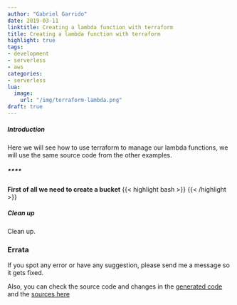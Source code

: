 ```yaml
---
author: "Gabriel Garrido"
date: 2019-03-11
linktitle: Creating a lambda function with terraform
title: Creating a lambda function with terraform
highlight: true
tags:
- development
- serverless
- aws
categories:
- serverless
lua:
  image:
    url: "/img/terraform-lambda.png"
draft: true
---
```


##### **Introduction**
Here we will see how to use terraform to manage our lambda functions, we will use the same source code from the other examples.

##### ****
**First of all we need to create a bucket**
{{< highlight bash >}}
{{< /highlight >}}

##### **Clean up**
Clean up.

### Errata
If you spot any error or have any suggestion, please send me a message so it gets fixed.

Also, you can check the source code and changes in the [generated code](https://github.com/kainjkjkjklite/kainlite.github.io) and the [sources here](https://github.com/kainlite/blog)
